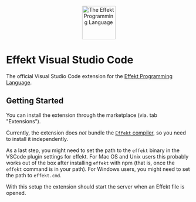 <p align="center" >
    <img src="https://github.com/effekt-lang/effekt/assets/408265/abacd306-912a-480e-b930-7f1373657641" height="91px"
    alt="The Effekt Programming Language"
    title="The Effekt Programming Language">
</p>

# Effekt Visual Studio Code

The official Visual Studio Code extension for the [Effekt Programming Language](effekt-lang.org).

## Getting Started
You can install the extension through the marketplace (via. tab "Extensions").

Currently, the extension does _not_ bundle the [`Effekt` compiler](https://github.com/effekt-lang/effekt#installation), so you need to install it independently.

As a last step, you might need to set the path to the `effekt` binary in the VSCode plugin settings for effekt.
For Mac OS and Unix users this probably works out of the box after installing `effekt` with npm (that is, once the `effekt` command is in your path). For Windows users, you might need to set the path to `effekt.cmd`.

With this setup the extension should start the server when an Effekt file is opened.
